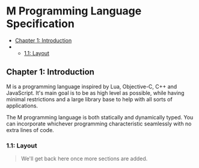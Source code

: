 # M Programming Language Specification
- [Chapter 1: Introduction](#chapter-1-introduction)
- - [1.1: Layout](#11-layout)

## Chapter 1: Introduction 
M is a programming language inspired by Lua, Objective-C, C++ and JavaScript.  It's main goal is to be as high level as possible, while having minimal restrictions and a large library base to help with all sorts of applications.

The M programming language is both statically and dynamically typed.  You can incorporate whichever programming characteristic seamlessly with no extra lines of code.

### 1.1: Layout
> We'll get back here once more sections are added.